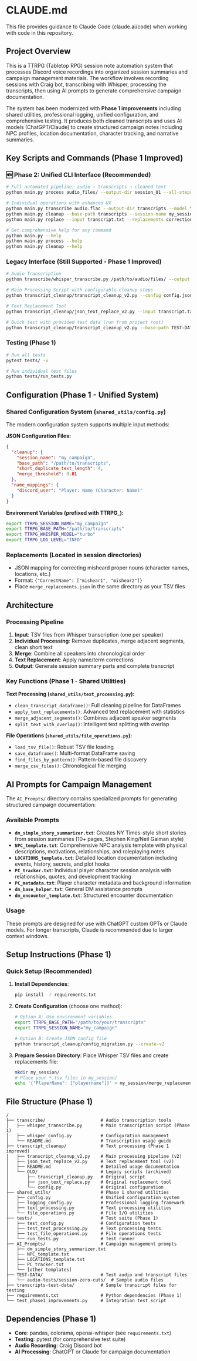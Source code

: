 # CLAUDE.md

This file provides guidance to Claude Code (claude.ai/code) when working with code in this repository.

## Project Overview

This is a TTRPG (Tabletop RPG) session note automation system that processes Discord voice recordings into organized session summaries and campaign management materials. The workflow involves recording sessions with Craig bot, transcribing with Whisper, processing the transcripts, then using AI prompts to generate comprehensive campaign documentation.

The system has been modernized with **Phase 1 improvements** including shared utilities, professional logging, unified configuration, and comprehensive testing. It produces both cleaned transcripts and uses AI models (ChatGPT/Claude) to create structured campaign notes including NPC profiles, location documentation, character tracking, and narrative summaries.

## Key Scripts and Commands (Phase 1 Improved)

### 🆕 Phase 2: Unified CLI Interface (Recommended)
```bash
# Full automated pipeline: audio → transcripts → cleaned text
python main.py process audio_files/ --output-dir session_01 --all-steps --session-name "Campaign" --session-part "Episode_1"

# Individual operations with enhanced UX
python main.py transcribe audio.flac --output-dir transcripts --model turbo --no-fp16
python main.py cleanup --base-path transcripts --session-name my_session
python main.py replace --input transcript.txt --replacements corrections.json

# Get comprehensive help for any command
python main.py --help
python main.py process --help
python main.py cleanup --help
```

### Legacy Interface (Still Supported - Phase 1 Improved)
```bash
# Audio Transcription
python transcribe/whisper_transcribe.py /path/to/audio/files/ --output-dir transcripts --model turbo --no-fp16

# Main Processing Script with configurable cleanup steps
python transcript_cleanup/transcript_cleanup_v2.py --config config.json --log-level INFO

# Text Replacement Tool
python transcript_cleanup/json_text_replace_v2.py --input transcript.txt --replacements replacements.json

# Quick test with provided test data (run from project root)
python transcript_cleanup/transcript_cleanup_v2.py --base-path TEST-DATA/transcripts-test-data
```

### Testing (Phase 1)
```bash
# Run all tests
pytest tests/ -v

# Run individual test files
python tests/run_tests.py
```


## Configuration (Phase 1 - Unified System)

### Shared Configuration System (`shared_utils/config.py`)
The modern configuration system supports multiple input methods:

**JSON Configuration Files:**
```json
{
  "cleanup": {
    "session_name": "my_campaign",
    "base_path": "/path/to/transcripts",
    "short_duplicate_text_length": 4,
    "merge_threshold": 0.01
  },
  "name_mappings": {
    "discord_user": "Player: Name (Character: Name)"
  }
}
```

**Environment Variables (prefixed with TTRPG_):**
```bash
export TTRPG_SESSION_NAME="my_campaign"
export TTRPG_BASE_PATH="/path/to/transcripts" 
export TTRPG_WHISPER_MODEL="turbo"
export TTRPG_LOG_LEVEL="INFO"
```

### Replacements (Located in session directories)
- JSON mapping for correcting misheard proper nouns (character names, locations, etc.)
- Format: `{"CorrectName": ["mishear1", "mishear2"]}`
- Place `merge_replacements.json` in the same directory as your TSV files

## Architecture

### Processing Pipeline
1. **Input**: TSV files from Whisper transcription (one per speaker)
2. **Individual Processing**: Remove duplicates, merge adjacent segments, clean short text
3. **Merge**: Combine all speakers into chronological order
4. **Text Replacement**: Apply name/term corrections
5. **Output**: Generate session summary parts and complete transcript

### Key Functions (Phase 1 - Shared Utilities)
**Text Processing (`shared_utils/text_processing.py`):**
- `clean_transcript_dataframe()`: Full cleaning pipeline for DataFrames
- `apply_text_replacements()`: Advanced text replacement with statistics
- `merge_adjacent_segments()`: Combines adjacent speaker segments
- `split_text_with_overlap()`: Intelligent text splitting with overlap

**File Operations (`shared_utils/file_operations.py`):**
- `load_tsv_file()`: Robust TSV file loading
- `save_dataframe()`: Multi-format DataFrame saving
- `find_files_by_pattern()`: Pattern-based file discovery
- `merge_csv_files()`: Chronological file merging

## AI Prompts for Campaign Management

The `AI_Prompts/` directory contains specialized prompts for generating structured campaign documentation:

### Available Prompts
- **`dm_simple_story_summarizer.txt`**: Creates NY Times-style short stories from session summaries (10+ pages, Stephen King/Neil Gaiman style)
- **`NPC_template.txt`**: Comprehensive NPC analysis template with physical descriptions, motivations, relationships, and roleplaying notes
- **`LOCATIONS_template.txt`**: Detailed location documentation including events, history, secrets, and plot hooks
- **`PC_tracker.txt`**: Individual player character session analysis with relationships, quotes, and development tracking
- **`PC_metadata.txt`**: Player character metadata and background information
- **`dm_base_helper.txt`**: General DM assistance prompts
- **`dm_encounter_template.txt`**: Structured encounter documentation

### Usage
These prompts are designed for use with ChatGPT custom GPTs or Claude models. For longer transcripts, Claude is recommended due to larger context windows.

## Setup Instructions (Phase 1)

### Quick Setup (Recommended)
1. **Install Dependencies**:
   ```bash
   pip install -r requirements.txt
   ```

2. **Create Configuration** (choose one method):
   ```bash
   # Option A: Use environment variables
   export TTRPG_BASE_PATH="/path/to/your/transcripts"
   export TTRPG_SESSION_NAME="my_campaign"
   
   # Option B: Create JSON config file
   python transcript_cleanup/config_migration.py --create-v2
   ```

3. **Prepare Session Directory**: Place Whisper TSV files and create replacements file:
   ```bash
   mkdir my_session/
   # Place your *.tsv files in my_session/
   echo '{"PlayerName": ["playername"]}' > my_session/merge_replacements.json
   ```


## File Structure (Phase 1)
```
/
├── transcribe/                     # Audio transcription tools
│   ├── whisper_transcribe.py       # Main transcription script (Phase 1)
│   ├── whisper_config.py           # Configuration management  
│   └── README.md                   # Transcription usage guide
├── transcript_cleanup/             # Text processing (Phase 1 improved)
│   ├── transcript_cleanup_v2.py    # Main processing pipeline (v2)
│   ├── json_text_replace_v2.py     # Text replacement tool (v2)
│   ├── README.md                   # Detailed usage documentation
│   └── OLD/                        # Legacy scripts (archived)
│       ├── transcript_cleanup.py   # Original script
│       ├── json_text_replace.py    # Original replacement tool
│       └── config.py               # Original configuration
├── shared_utils/                   # Phase 1 shared utilities
│   ├── config.py                   # Unified configuration system
│   ├── logging_config.py           # Professional logging framework
│   ├── text_processing.py          # Text processing utilities
│   └── file_operations.py          # File I/O utilities  
├── tests/                          # Test suite (Phase 1)
│   ├── test_config.py              # Configuration tests
│   ├── test_text_processing.py     # Text processing tests
│   ├── test_file_operations.py     # File operations tests
│   └── run_tests.py                # Test runner
├── AI_Prompts/                     # Campaign management prompts
│   ├── dm_simple_story_summarizer.txt
│   ├── NPC_template.txt
│   ├── LOCATIONS_template.txt
│   ├── PC_tracker.txt
│   └── [other templates]
├── TEST-DATA/                      # Test audio and transcript files
│   └── audio-tests/session-zero-cuts/  # Sample audio files
├── transcripts-test-data/          # Sample transcript files for testing
├── requirements.txt                # Python dependencies (Phase 1)
└── test_phase1_improvements.py     # Integration test script
```

## Dependencies (Phase 1)
- **Core**: pandas, colorama, openai-whisper (see `requirements.txt`)
- **Testing**: pytest (for comprehensive test suite)  
- **Audio Recording**: Craig Discord bot
- **AI Processing**: ChatGPT or Claude for campaign documentation
